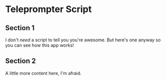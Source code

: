 # Teleprompter Script

## Section 1

I don't _need_ a script to tell you you're awesome. But here's one anyway so you can see how this app works!

## Section 2

A little more content here, I'm afraid.
